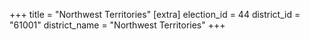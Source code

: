 +++
title = "Northwest Territories"
[extra]
election_id = 44
district_id = "61001"
district_name = "Northwest Territories"
+++
